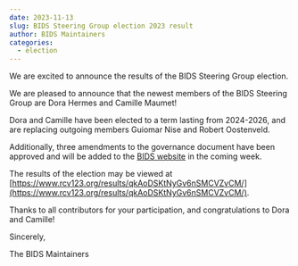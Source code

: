 ```yaml
---
date: 2023-11-13
slug: BIDS Steering Group election 2023 result
author: BIDS Maintainers
categories:
  - election
---
```


We are excited to announce the results of the BIDS Steering Group election.

<!-- more -->

We are pleased to announce that the newest members of the BIDS Steering Group
are Dora Hermes and Camille Maumet!

Dora and Camille have been elected to a term lasting from 2024-2026, and are
replacing outgoing members Guiomar Nise and Robert Oostenveld.

Additionally, three amendments to the governance document have been approved and
will be added to the [BIDS website](../../collaboration/governance.md) in the
coming week.

The results of the election may be viewed at
[https://www.rcv123.org/results/qkAoDSKtNyGv6nSMCVZvCM/](https://www.rcv123.org/results/qkAoDSKtNyGv6nSMCVZvCM/).

Thanks to all contributors for your participation, and congratulations to Dora
and Camille!

Sincerely,

The BIDS Maintainers
